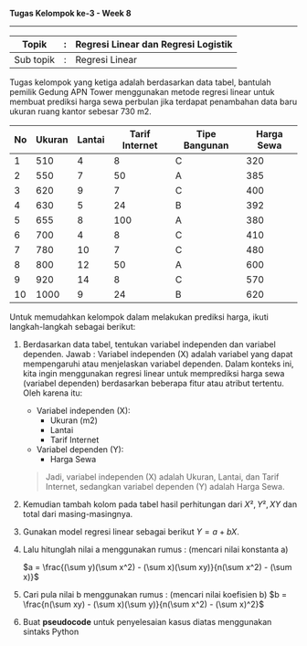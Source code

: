 **Tugas Kelompok ke-3 - Week 8**

------

| Topik     | :    | Regresi Linear dan Regresi Logistik |
| --------- | ---- | ----------------------------------- |
| Sub topik | :    | Regresi Linear                      |


Tugas kelompok yang ketiga adalah berdasarkan data tabel, bantulah pemilik Gedung APN Tower menggunakan metode regresi linear untuk membuat prediksi harga sewa perbulan jika terdapat penambahan data baru ukuran ruang kantor sebesar 730 m2. 

| No   | Ukuran | Lantai | Tarif Internet | Tipe Bangunan | Harga Sewa |
| ---- | ------ | ------ | -------------- | ------------- | ---------- |
| 1    | 510    | 4      | 8              | C             | 320        |
| 2    | 550    | 7      | 50             | A             | 385        |
| 3    | 620    | 9      | 7              | C             | 400        |
| 4    | 630    | 5      | 24             | B             | 392        |
| 5    | 655    | 8      | 100            | A             | 380        |
| 6    | 700    | 4      | 8              | C             | 410        |
| 7    | 780    | 10     | 7              | C             | 480        |
| 8    | 800    | 12     | 50             | A             | 600        |
| 9    | 920    | 14     | 8              | C             | 570        |
| 10   | 1000   | 9      | 24             | B             | 620        |

Untuk memudahkan kelompok dalam melakukan prediksi harga, ikuti langkah-langkah sebagai berikut:

1. Berdasarkan data tabel, tentukan variabel independen dan variabel dependen.
   Jawab : 
   Variabel independen (X) adalah variabel yang dapat mempengaruhi atau menjelaskan variabel dependen. Dalam konteks ini, kita ingin menggunakan regresi linear untuk memprediksi harga sewa (variabel dependen) berdasarkan beberapa fitur atau atribut tertentu. Oleh karena itu:

   - Variabel independen (X):
     - Ukuran (m2)
     - Lantai
     - Tarif Internet
   - Variabel dependen (Y):
     - Harga Sewa

   > Jadi, variabel independen (X) adalah Ukuran, Lantai, dan Tarif Internet, sedangkan variabel dependen (Y) adalah Harga Sewa.

2. Kemudian tambah kolom pada tabel hasil perhitungan dari $X², Y², XY$ dan total dari masing-masingnya.

3. Gunakan model regresi linear sebagai berikut $Y = a + bX.$

4. Lalu hitunglah nilai a menggunakan rumus  : (mencari nilai konstanta a)

   $a = \frac{(\sum y)(\sum x^2) - (\sum x)(\sum xy)}{n(\sum x^2) - (\sum x)}$

5. Cari pula nilai b menggunakan rumus : (mencari nilai koefisien b)
   $b = \frac{n(\sum xy) - (\sum x)(\sum y)}{n(\sum x^2) - (\sum x)^2}$

6. Buat **pseudocode** untuk penyelesaian kasus diatas menggunakan sintaks Python


